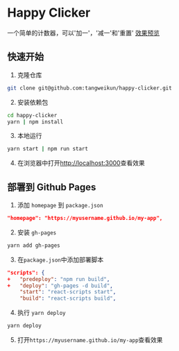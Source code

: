 # Happy Clicker

一个简单的计数器，可以'加一'，'减一'和'重置'
[效果预览](https://tangweikun.github.io/happy-clicker)

## 快速开始

1. 克隆仓库

```bash
git clone git@github.com:tangweikun/happy-clicker.git
```

2. 安装依赖包

```bash
cd happy-clicker
yarn | npm install
```

3. 本地运行

```bash
yarn start | npm run start
```

4. 在浏览器中打开[http://localhost:3000](http://localhost:3000)查看效果

## 部署到 Github Pages

1. 添加 `homepage` 到 `package.json`

```json
"homepage": "https://myusername.github.io/my-app",
```

2. 安装 `gh-pages`

```bash
yarn add gh-pages
```

3. 在`package.json`中添加部署脚本

```json
"scripts": {
+   "predeploy": "npm run build",
+   "deploy": "gh-pages -d build",
    "start": "react-scripts start",
    "build": "react-scripts build",
```

4. 执行 `yarn deploy`

```bash
yarn deploy
```

5. 打开`https://myusername.github.io/my-app`查看效果
